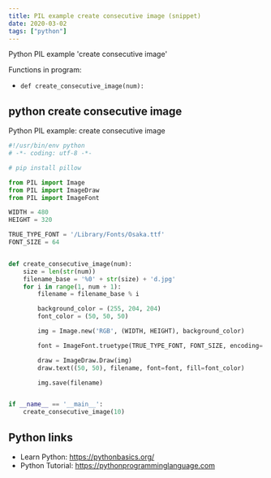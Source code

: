 ```yaml
---
title: PIL example create consecutive image (snippet)
date: 2020-03-02
tags: ["python"]
---
```

Python PIL example 'create consecutive image'

Functions in program: 
* `def create_consecutive_image(num):`

## python create consecutive image

Python PIL example: create consecutive image

```python
#!/usr/bin/env python
# -*- coding: utf-8 -*-

# pip install pillow

from PIL import Image
from PIL import ImageDraw
from PIL import ImageFont

WIDTH = 480
HEIGHT = 320

TRUE_TYPE_FONT = '/Library/Fonts/Osaka.ttf'
FONT_SIZE = 64


def create_consecutive_image(num):
    size = len(str(num))
    filename_base = '%0' + str(size) + 'd.jpg'
    for i in range(1, num + 1):
        filename = filename_base % i

        background_color = (255, 204, 204)
        font_color = (50, 50, 50)

        img = Image.new('RGB', (WIDTH, HEIGHT), background_color)

        font = ImageFont.truetype(TRUE_TYPE_FONT, FONT_SIZE, encoding='utf-8')

        draw = ImageDraw.Draw(img)
        draw.text((50, 50), filename, font=font, fill=font_color)

        img.save(filename)


if __name__ == '__main__':
    create_consecutive_image(10)


```

## Python links

- Learn Python: https://pythonbasics.org/
- Python Tutorial: https://pythonprogramminglanguage.com
